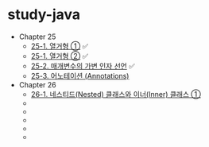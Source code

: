 # study-java

- Chapter 25
    - [25-1. 열거형 ①](https://player.vimeo.com/video/234959422) ✅
    - [25-1. 열거형 ②](https://player.vimeo.com/video/234959514) ✅
    - [25-2. 매개변수의 가변 인자 선언](https://player.vimeo.com/video/234959604) ✅
    - [25-3. 어노테이션 (Annotations)](https://player.vimeo.com/video/234959662)
- Chapter 26
    - [26-1. 네스티드(Nested) 클래스와 이너(Inner) 클래스 ①](https://player.vimeo.com/video/235479644)
    - []()
    - []()
    - []()
    - []()
    - []()